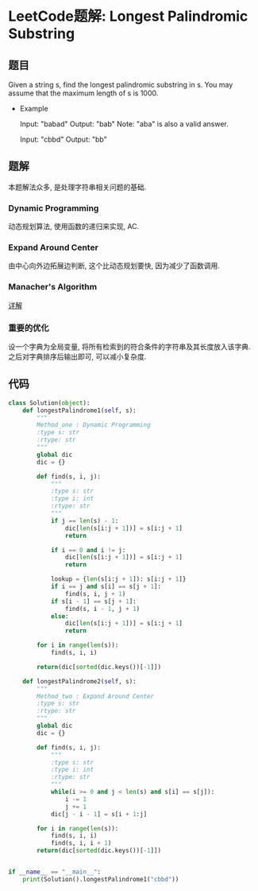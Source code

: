 # LeetCode题解: Longest Palindromic Substring

## 题目

Given a string s, find the longest palindromic substring in s. You may assume that the maximum length of s is 1000.

-   Example

    Input: "babad"
    Output: "bab"
    Note: "aba" is also a valid answer.

    Input: "cbbd"
    Output: "bb"

## 题解

本题解法众多, 是处理字符串相关问题的基础.

### Dynamic Programming

动态规划算法, 使用函数的递归来实现, AC.

### Expand Around Center

由中心向外边拓展边判断, 这个比动态规划要快, 因为减少了函数调用.

### Manacher's Algorithm

[详解](http://blog.csdn.net/zzran/article/details/8517653)

### 重要的优化

设一个字典为全局变量, 将所有检索到的符合条件的字符串及其长度放入该字典. 之后对字典排序后输出即可, 可以减小复杂度.

## 代码

```python
class Solution(object):
    def longestPalindrome1(self, s):
        """
        Method_one : Dynamic Programming
        :type s: str
        :rtype: str
        """
        global dic
        dic = {}

        def find(s, i, j):
            """
            :type s: str
            :type i: int
            :rtype: str
            """
            if j == len(s) - 1:
                dic[len(s[i:j + 1])] = s[i:j + 1]
                return

            if i == 0 and i != j:
                dic[len(s[i:j + 1])] = s[i:j + 1]
                return

            lookup = {len(s[i:j + 1]): s[i:j + 1]}
            if i == j and s[i] == s[j + 1]:
                find(s, i, j + 1)
            if s[i - 1] == s[j + 1]:
                find(s, i - 1, j + 1)
            else:
                dic[len(s[i:j + 1])] = s[i:j + 1]
                return

        for i in range(len(s)):
            find(s, i, i)

        return(dic[sorted(dic.keys())[-1]])

    def longestPalindrome2(self, s):
        """
        Method_two : Expand Around Center
        :type s: str
        :rtype: str
        """
        global dic
        dic = {}

        def find(s, i, j):
            """
            :type s: str
            :type i: int
            :rtype: str
            """
            while(i >= 0 and j < len(s) and s[i] == s[j]):
                i -= 1
                j += 1
            dic[j - i - 1] = s[i + 1:j]

        for i in range(len(s)):
            find(s, i, i)
            find(s, i, i + 1)
        return(dic[sorted(dic.keys())[-1]])


if __name__ == "__main__":
    print(Solution().longestPalindrome1("cbbd"))
```
